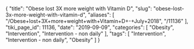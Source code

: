 {
    "title": "Obese lost 3X more weight with Vitamin D",
    "slug": "obese-lost-3x-more-weight-with-vitamin-d",
    "aliases": [
        "/Obese+lost+3X+more+weight+with+Vitamin+D+-+July+2018",
        "/11136"
    ],
    "tiki_page_id": 11136,
    "date": "2019-09-09",
    "categories": [
        "Obesity",
        "Intervention",
        "Intervention - non daily"
    ],
    "tags": [
        "Intervention",
        "Intervention - non daily",
        "Obesity"
    ]
}